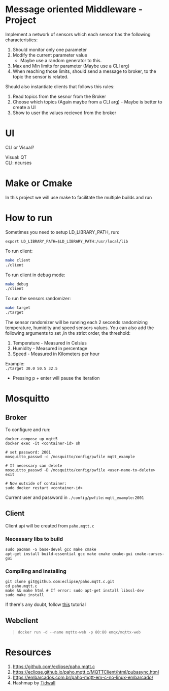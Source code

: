 # Message oriented Middleware  -  Project

Implement a network of sensors which each sensor has the following characteristics:

1. Should monitor only one parameter
2. Modify the current parameter value
    - Maybe use a random generator to this.
3. Max and Min limits for parameter (Maybe use a CLI arg)
4. When reaching those limits, should send a message to broker, to the topic the sensor is related.

Should also instantiate clients that follows this rules:

1. Read topics from the sesnor from the Broker
2. Choose which topics (Again maybe from a CLI arg) - Maybe is better to create a UI
3. Show to user the values recieved from the broker

# UI
CLI or Visual?

Visual: QT  
CLI: ncurses

# Make or Cmake 

In this project we will use make to facilitate the multiple builds and run

# How to run
Sometimes you need to setup LD_LIBRARY_PATH, run:

```export LD_LIBRARY_PATH=$LD_LIBRARY_PATH:/usr/local/lib```

To run client:
```bash
make client 
./client
```

To run client in debug mode:
```bash
make debug
./client
```

To run the sensors randomizer:
```bash
make target
./target
```

The sensor randomizer will be running each 2 seconds randomizing temperature, humidity and speed sensors values.
You can also add the following arguments to set ,in the strict order, the threshold:
1. Temperature - Measured in Celsius
2. Humidity - Measured in percentage
3. Speed - Measured in Kilometers per hour

Example:  
`./target 30.0 50.5 32.5`


- Pressing p + enter will pause the iteration

# Mosquitto

## Broker

To configure and run:

```
docker-compose up mqtt5
docker exec -it <container-id> sh

# set password: 2001
mosquitto_passwd -c /mosquitto/config/pwfile mqtt_example

# If necessary can delete
mosquitto_passwd -D /mosquitto/config/pwfile <user-name-to-delete>
exit

# Now outside of container:
sudo docker restart <container-id>
```

Current user and password in `./config/pwfile`: `mqtt_example:2001`

## Client

Client api will be created from `paho.mqtt.c`

### Necessary libs to build

```
sudo pacman -S base-devel gcc make cmake
apt-get install build-essential gcc make cmake cmake-gui cmake-curses-gui
```  

### Compiling and Installing

```
git clone git@github.com:eclipse/paho.mqtt.c.git
cd paho.mqtt.c
make && make html # If error: sudo apt-get install libssl-dev
sudo make install  
```

If there's any doubt, follow [this](https://embarcados.com.br/paho-mqtt-em-c-no-linux-embarcado/) tutorial 

## Webclient

> ```docker run -d --name mqttx-web -p 80:80 emqx/mqttx-web```

# Resources

1. https://github.com/eclipse/paho.mqtt.c
2. https://eclipse.github.io/paho.mqtt.c/MQTTClient/html/pubasync.html
3. https://embarcados.com.br/paho-mqtt-em-c-no-linux-embarcado/
4. Hashmap by [Tidwall](https://github.com/tidwall/hashmap.c/tree/master) 
